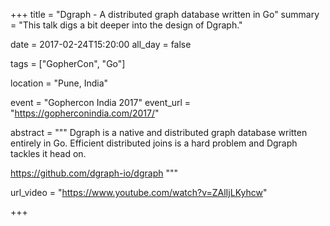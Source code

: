+++
title = "Dgraph - A distributed graph database written in Go"
summary = "This talk digs a bit deeper into the design of Dgraph."

date = 2017-02-24T15:20:00
all_day = false

tags = ["GopherCon", "Go"]

location = "Pune, India"

event = "Gophercon India 2017"
event_url = "https://gopherconindia.com/2017/"

abstract = """
Dgraph is a native and distributed graph database written entirely
in Go. Efficient distributed joins is a hard problem and Dgraph tackles it head
on.

https://github.com/dgraph-io/dgraph
"""

url_video = "https://www.youtube.com/watch?v=ZAlIjLKyhcw"

+++
